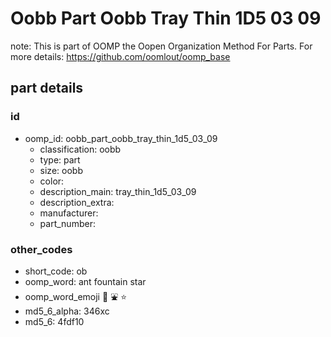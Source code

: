 # Oobb Part Oobb Tray Thin 1D5 03 09  

note: This is part of OOMP the Oopen Organization Method For Parts. For more details: https://github.com/oomlout/oomp_base

##  part details





### id
* oomp_id: oobb_part_oobb_tray_thin_1d5_03_09
  * classification: oobb
  * type: part
  * size: oobb
  * color: 
  * description_main: tray_thin_1d5_03_09
  * description_extra: 
  * manufacturer: 
  * part_number: 

### other_codes
* short_code: ob
* oomp_word: ant fountain star
* oomp_word_emoji :ant: :fountain: :star:
* md5_6_alpha: 346xc
* md5_6: 4fdf10